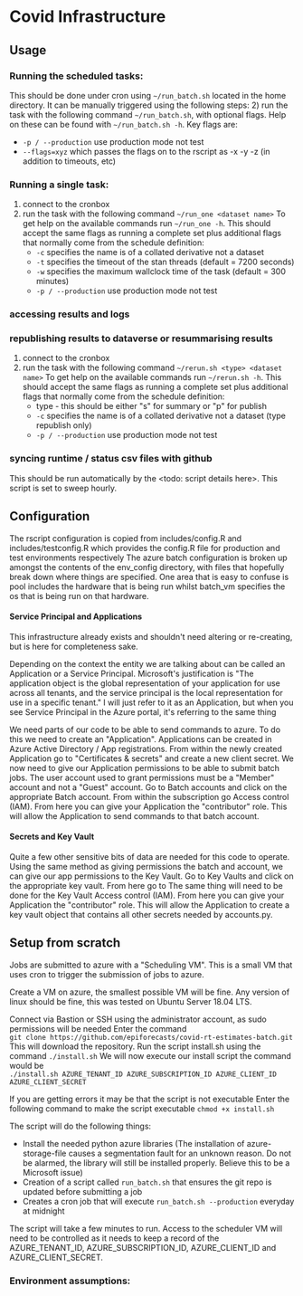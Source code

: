 # Covid Infrastructure

## Usage
### Running the scheduled tasks:
This should be done under cron using `~/run_batch.sh` located in the home directory. It can be manually triggered using the following steps:
2) run the task with the following command `~/run_batch.sh`, with optional flags. Help on these can be found with `~/run_batch.sh -h`. Key flags are: 
   * `-p / --production` use production mode not test
   * `--flags=xyz` which passes the flags on to the rscript as -x -y -z (in addition to timeouts, etc) 

### Running a single task:
1) connect to the cronbox
2) run the task with the following command `~/run_one <dataset name>`
To get help on the available commands run `~/run_one -h`. This should accept the same flags as running a complete set plus additional flags that normally come from the schedule definition:
   * `-c` specifies the name is of a collated derivative not a dataset
   * `-t` specifies the timeout of the stan threads (default = 7200 seconds)
   * `-w` specifies the maximum wallclock time of the task (default = 300 minutes)
   * `-p / --production` use production mode not test

### accessing results and logs

### republishing results to dataverse or resummarising results 
1) connect to the cronbox
2) run the task with the following command `~/rerun.sh <type> <dataset name>`
To get help on the available commands run `~/rerun.sh -h`. This should accept the same flags as running a complete set plus additional flags that normally come from the schedule definition:
   * type - this should be either "s" for summary or "p" for publish
   * `-c` specifies the name is of a collated derivative not a dataset (type republish only)
   * `-p / --production` use production mode not test



### syncing runtime / status csv files with github
This should be run automatically by the <todo: script details here>. This script is set to sweep hourly.

## Configuration

The rscript configuration is copied from includes/config.R and includes/testconfig.R which provides the config.R file for production and test environments respectively
The azure batch configuration is broken up amongst the contents of the env_config directory, with files that hopefully break down where things are specified. One area that is easy to confuse is pool includes the hardware that is being run whilst batch_vm specifies the os that is being run on that hardware.

#### Service Principal and Applications

This infrastructure already exists and shouldn't need altering or re-creating, but is here for completeness sake.

Depending on the context the entity we are talking about can be called an Application or a Service Principal.
Microsoft's justification is "The application object is the global representation of your application for use across all tenants, and the service principal is the local representation for use in a specific tenant."
I will just refer to it as an Application, but when you see Service Principal in the Azure portal, it's referring to the same thing

We need parts of our code to be able to send commands to azure. To do this we 
need to create an "Application".
Applications can be created in Azure Active Directory / App registrations.
From within the newly created Application go to "Certificates & secrets" and create a new client secret.
We now need to give our Application permissions to be able to submit batch jobs. The user account used to grant permissions must be a "Member" account and not a "Guest" account.
Go to Batch accounts and click on the appropriate Batch account. From within the subscription go Access control (IAM).
From here you can give your Application the "contributor" role. This will allow the Application to send commands to that batch account.

#### Secrets and Key Vault
Quite a few other sensitive bits of data are needed for this code to operate.
Using the same method as giving permissions the batch and account, we can give our app permissions to the Key Vault.
Go to Key Vaults and click on the appropriate key vault. From here go to 
The same thing will need to be done for the Key Vault Access control (IAM).
From here you can give your Application the "contributor" role. This will allow the Application to create a key vault object that contains all other secrets needed by accounts.py.

## Setup from scratch
Jobs are submitted to azure with a "Scheduling VM".
This is a small VM that uses cron to trigger the submission of jobs to azure.

Create a VM on azure, the smallest possible VM will be fine.
Any version of linux should be fine, this was tested on Ubuntu Server 18.04 LTS.

Connect via Bastion or SSH using the administrator account, as sudo permissions 
will be needed
Enter the command   
```git clone https://github.com/epiforecasts/covid-rt-estimates-batch.git```  
This will download the repository. Run the script install.sh using the command
```./install.sh```
We will now execute our install script the command would be  
```./install.sh AZURE_TENANT_ID AZURE_SUBSCRIPTION_ID AZURE_CLIENT_ID AZURE_CLIENT_SECRET```

If you are getting errors it may be that the script is not executable
Enter the following command to make the script executable 
```chmod +x install.sh``` 

The script will do the following things:
* Install the needed python azure libraries 
 (The installation of azure-storage-file causes a segmentation fault for an unknown reason. Do not be alarmed, the library will still be installed properly. Believe this to be a Microsoft issue)  
* Creation of a script called ```run_batch.sh``` that ensures the git repo is updated before submitting a job  
* Creates a cron job that will execute ```run_batch.sh --production``` everyday at midnight

The script will take a few minutes to run.
Access to the scheduler VM will need to be controlled as it needs to keep a record of the AZURE_TENANT_ID, AZURE_SUBSCRIPTION_ID, AZURE_CLIENT_ID and AZURE_CLIENT_SECRET.

### Environment assumptions:
